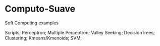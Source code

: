 # Computo-Suave
Soft Computing examples

Scripts;
Perceptron;
Multiple Perceptron;
Valley Seeking;
DecisionTrees;
Clustering;
Kmeans/Kmenoids;
SVM;
